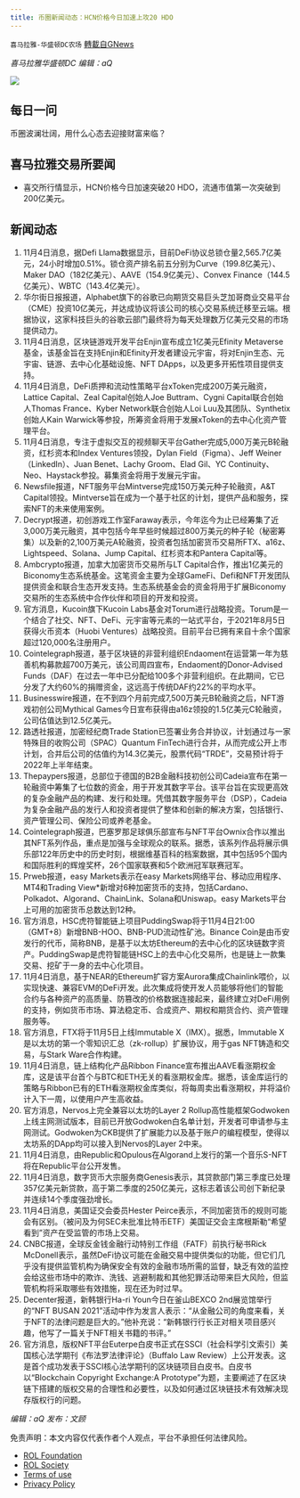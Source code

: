 ```yaml
---
title: 币圈新闻动态：HCN价格今日加速上攻20 HDO
---
```

`喜马拉雅-华盛顿DC农场` [轉載自GNews](https://gnews.org/zh-hans/1640798/)

*喜马拉雅华盛顿DC 编辑：aQ*

![](http://himalayawashingtondc.org/wp-content/uploads/2021/07/ScreenShot-2021-07-31-at-16.20.22@2x.png)



## 每日一问





币圈波澜壮阔，用什么心态去迎接财富来临？





## 喜马拉雅交易所要闻





- 喜交所行情显示，HCN价格今日加速突破20 HDO，流通市值第一次突破到200亿美元。






## 新闻动态





1. 11月4日消息，据Defi Llama数据显示，目前DeFi协议总锁仓量2,565.7亿美元，24小时增加0.51%。锁仓资产排名前五分别为Curve（199.8亿美元）、Maker DAO（182亿美元）、AAVE（154.9亿美元）、Convex Finance（144.5亿美元）、WBTC（143.4亿美元）。
2. 华尔街日报报道，Alphabet旗下的谷歌已向期货交易巨头芝加哥商业交易平台（CME）投资10亿美元，并达成协议将该公司的核心交易系统迁移至云端。根据协议，这家科技巨头的谷歌云部门最终将为每天处理数万亿美元交易的市场提供动力。
3. 11月4日消息，区块链游戏开发平台Enjin宣布成立1亿美元Efinity Metaverse基金，该基金旨在支持Enjin和Efinity开发者建设元宇宙，将对Enjin生态、元宇宙、链游、去中心化基础设施、NFT DApps，以及更多开拓性项目提供支持。
4. 11月4日消息，DeFi质押和流动性策略平台xToken完成200万美元融资，Lattice Capital、Zeal Capital创始人Joe Buttram、Cygni Capital联合创始人Thomas France、Kyber Network联合创始人Loi Luu及其团队、Synthetix创始人Kain Warwick等参投，所筹资金将用于发展xToken的去中心化资产管理平台。
5. 11月4日消息，专注于虚拟交互的视频聊天平台Gather完成5,000万美元B轮融资，红杉资本和Index Ventures领投，Dylan Field（Figma）、Jeff Weiner（LinkedIn）、Juan Benet、Lachy Groom、Elad Gil、YC Continuity、Neo、Haystack参投。募集资金将用于发展元宇宙。
6. Newsfile报道，NFT服务平台Mintverse完成150万美元种子轮融资，A&T Capital领投。Mintverse旨在成为一个基于社区的计划，提供产品和服务，探索NFT的未来使用案例。
7. Decrypt报道，初创游戏工作室Faraway表示，今年迄今为止已经筹集了近3,000万美元融资，其中包括今年早些时候超过800万美元的种子轮（秘密筹集）以及新的2,100万美元A轮融资，投资者包括加密货币交易所FTX、a16z、Lightspeed、Solana、Jump Capital、红杉资本和Pantera Capital等。
8. Ambcrypto报道，加拿大加密货币交易所与LT Capital合作，推出1亿美元的Biconomy生态系统基金。这笔资金主要为全球GameFi、Defi和NFT开发团队提供资金和联合生态开发支持。生态系统基金会的资金将用于扩展Biconomy交易所的生态系统中合作伙伴和项目的开发和投资。
9. 官方消息，Kucoin旗下Kucoin Labs基金对Torum进行战略投资。Torum是一个结合了社交、NFT、DeFi、元宇宙等元素的一站式平台，于2021年8月5日获得火币资本（Huobi Ventures）战略投资。目前平台已拥有来自十余个国家超过120,000名注册用户。
10. Cointelegraph报道，基于区块链的非营利组织Endaoment在运营第一年为慈善机构募款超700万美元，该公司周四宣布，Endaoment的Donor-Advised Funds（DAF）在过去一年中已分配给100多个非营利组织。在此期间，它已分发了大约60%的捐赠资金，这远高于传统DAF约22%的平均水平。
11. Businesswire报道，在不到四个月前完成7,500万美元B轮融资之后，NFT游戏初创公司Mythical Games今日宣布获得由a16z领投的1.5亿美元C轮融资，公司估值达到12.5亿美元。
12. 路透社报道，加密经纪商Trade Station已签署业务合并协议，计划通过与一家特殊目的收购公司（SPAC）Quantum FinTech进行合并，从而完成公开上市计划，合并后公司的估值约为14.3亿美元，股票代码“TRDE”，交易预计将于2022年上半年结束。
13. Thepaypers报道，总部位于德国的B2B金融科技初创公司Cadeia宣布在第一轮融资中筹集了七位数的资金，用于开发其数字平台。该平台旨在实现更高效的复杂金融产品的构建、发行和处理。凭借其数字服务平台（DSP），Cadeia为复杂金融产品的发行人和投资者提供了整体和创新的解决方案，包括银行、资产管理公司、保险公司或养老基金。
14. Cointelegraph报道，巴塞罗那足球俱乐部宣布与NFT平台Ownix合作以推出其NFT系列作品，重点是加强与全球观众的联系。据悉，该系列作品将展示俱乐部122年历史中的历史时刻，根据维基百科的档案数据，其中包括95个国内和国际胜利的辉煌奖杯，26个国家联赛和5个欧洲冠军联赛冠军。
15. Prweb报道，easy Markets表示在easy Markets网络平台、移动应用程序、MT4和Trading View\*新增对6种加密货币的支持，包括Cardano、Polkadot、Algorand、ChainLink、Solana和Uniswap。easy Markets平台上可用的加密货币总数达到12种。
16. 官方消息，HSC虎符智能链上项目PuddingSwap将于11月4日21:00（GMT+8）新增BNB-HOO、BNB-PUD流动性矿池。Binance Coin是由币安发行的代币，简称BNB，是基于以太坊Ethereum的去中心化的区块链数字资产。PuddingSwap是虎符智能链HSC上的去中心化交易所，也是链上一款集交易、挖矿于一身的去中心化项目。
17. 11月4日消息，基于NEAR的Ethereum扩容方案Aurora集成Chainlink喂价，以实现快速、兼容EVM的DeFi开发。此次集成将使开发人员能够将他们的智能合约与各种资产的高质量、防篡改的价格数据连接起来，最终建立对DeFi用例的支持，例如货币市场、算法稳定币、合成资产、期权和期货合约、资产管理服务等。
18. 官方消息，FTX将于11月5日上线Immutable X（IMX）。据悉，Immutable X是以太坊的第一个零知识汇总（zk-rollup）扩展协议，用于gas NFT铸造和交易，与Stark Ware合作构建。
19. 11月4日消息，链上结构化产品Ribbon Finance宣布推出AAVE看涨期权金库，这是该平台首个与BTC和ETH无关的看涨期权金库。据悉，该金库运行的策略与Ribbon已有的ETH看涨期权金库类似，将每周卖出看涨期权，并将溢价计入下一周，以使用户产生高收益。
20. 官方消息，Nervos上完全兼容以太坊的Layer 2 Rollup高性能框架Godwoken上线主网测试版本，目前已开放Godwoken白名单计划，开发者可申请参与主网测试。Godwoken为CKB提供了扩展能力以及基于账户的编程模型，使得以太坊系的DApp均可以接入到Nervos的Layer 2中来。
21. 11月4日消息，由Republic和Opulous在Algorand上发行的第一个音乐S-NFT将在Republic平台公开发售。
22. 11月4日消息，数字货币大宗服务商Genesis表示，其贷款部门第三季度已处理357亿美元新贷款，高于第二季度的250亿美元，这标志着该公司创下新纪录并连续14个季度强劲增长。
23. 11月4日消息，美国证交会委员Hester Peirce表示，不同加密货币的规则可能会有区别。（被问及为何SEC未批准比特币ETF）美国证交会主席根斯勒“希望看到”资产在受监管的市场上交易。
24. CNBC报道，全球反金钱金融行动特别工作组（FATF）前执行秘书Rick McDonell表示，虽然DeFi协议可能在金融交易中提供类似的功能，但它们几乎没有提供监管机构为确保安全有效的金融市场所需的监督，缺乏有效的监控会给这些市场中的欺诈、洗钱、逃避制裁和其他犯罪活动带来巨大风险，但监管机构将采取哪些有效措施，现在还为时过早。
25. Decenter报道，新韩银行Ha-ri Youn今日在釜山BEXCO 2nd展览馆举行的“NFT BUSAN 2021”活动中作为发言人表示：“从金融公司的角度来看，关于NFT的法律问题是巨大的。”他补充说：“新韩银行行长正对相关项目感兴趣，他写了一篇关于NFT相关书籍的书评。”
26. 官方消息，版权NFT平台Euterpe白皮书正式在SSCI（社会科学引文索引）美国核心法学期刊《布法罗法律评论》（Buffalo Law Review）上公开发表。这是首个成功发表于SSCI核心法学期刊的区块链项目白皮书。白皮书以“Blockchain Copyright Exchange:A Prototype”为题，主要阐述了在区块链下搭建的版权交易的合理性和必要性，以及如何通过区块链技术有效解决现存版权行的问题。





*编辑：aQ
发布：文顾*


 
 

免责声明：本文内容仅代表作者个人观点，平台不承担任何法律风险。

- [ROL Foundation](https://rolfoundation.org/)
- [ROL Society](https://rolsociety.org/)
- [Terms of use](https://gnews.org/terms-of-use-3/)
- [Privacy Policy](https://gnews.org/privacy-policy/)
